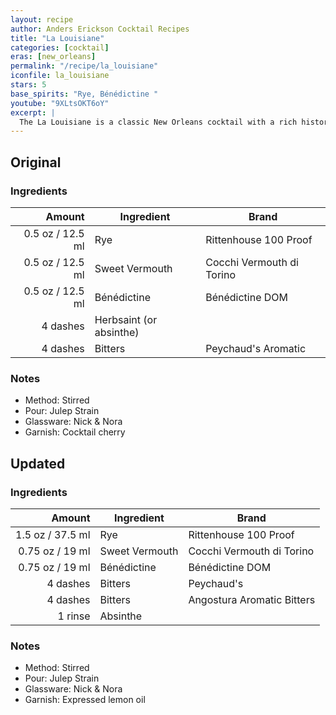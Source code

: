 ```yaml
---
layout: recipe
author: Anders Erickson Cocktail Recipes
title: "La Louisiane"
categories: [cocktail]
eras: [new_orleans]
permalink: "/recipe/la_louisiane"
iconfile: la_louisiane
stars: 5
base_spirits: "Rye, Bénédictine "
youtube: "9XLtsOKT6oY"
excerpt: |
  The La Louisiane is a classic New Orleans cocktail with a rich history dating back to the 19th century. It is a rye-based Sweet Manhattan made even sweeter with herbal Bénédictine liqueur and bittered with Peychaud's and absinthe.
---
```


<div class="subrecipe" markdown="1">

## Original

### Ingredients

|   Amount | Ingredient              | Brand                     |
| -------: | ----------------------- | ------------------------- |
|   0.5 oz / 12.5 ml | Rye                     | Rittenhouse 100 Proof     |
|   0.5 oz / 12.5 ml | Sweet Vermouth          | Cocchi Vermouth di Torino |
|   0.5 oz / 12.5 ml | Bénédictine             | Bénédictine DOM           |
| 4 dashes | Herbsaint (or absinthe) |
| 4 dashes | Bitters                 | Peychaud's Aromatic       |

### Notes

- Method: Stirred
- Pour: Julep Strain
- Glassware: Nick & Nora
- Garnish: Cocktail cherry

</div>
<div class="subrecipe" markdown="1">

## Updated

### Ingredients

|   Amount | Ingredient     | Brand                      |
| -------: | -------------- | -------------------------- |
|   1.5 oz / 37.5 ml | Rye            | Rittenhouse 100 Proof      |
|  0.75 oz / 19 ml | Sweet Vermouth | Cocchi Vermouth di Torino  |
|  0.75 oz / 19 ml | Bénédictine    | Bénédictine DOM            |
| 4 dashes | Bitters        | Peychaud's                 |
| 4 dashes | Bitters        | Angostura Aromatic Bitters |
|  1 rinse | Absinthe       |

### Notes

- Method: Stirred
- Pour: Julep Strain
- Glassware: Nick & Nora
- Garnish: Expressed lemon oil

</div>
